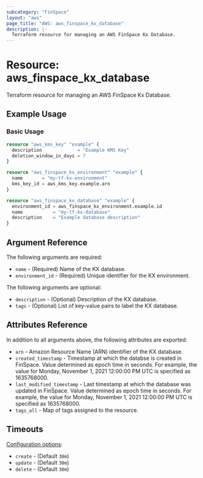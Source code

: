 ```yaml
---
subcategory: "FinSpace"
layout: "aws"
page_title: "AWS: aws_finspace_kx_database"
description: |-
  Terraform resource for managing an AWS FinSpace Kx Database.
---
```


# Resource: aws_finspace_kx_database

Terraform resource for managing an AWS FinSpace Kx Database.

## Example Usage

### Basic Usage

```terraform
resource "aws_kms_key" "example" {
  description             = "Example KMS Key"
  deletion_window_in_days = 7
}

resource "aws_finspace_kx_environment" "example" {
  name       = "my-tf-kx-environment"
  kms_key_id = aws_kms_key.example.arn
}

resource "aws_finspace_kx_database" "example" {
  environment_id = aws_finspace_kx_environment.example.id
  name           = "my-tf-kx-database"
  description    = "Example database description"
}
```

## Argument Reference

The following arguments are required:

* `name` - (Required) Name of the KX database.
* `environment_id` - (Required) Unique identifier for the KX environment.

The following arguments are optional:

* `description` - (Optional) Description of the KX database.
* `tags` - (Optional) List of key-value pairs to label the KX database.

## Attributes Reference

In addition to all arguments above, the following attributes are exported:

* `arn` - Amazon Resource Name (ARN) identifier of the KX database.
* `created_timestamp` - Timestamp at which the databse is created in FinSpace. Value determined as epoch time in seconds. For example, the value for Monday, November 1, 2021 12:00:00 PM UTC is specified as 1635768000.
* `last_modified_timestamp` - Last timestamp at which the database was updated in FinSpace. Value determined as epoch time in seconds. For example, the value for Monday, November 1, 2021 12:00:00 PM UTC is specified as 1635768000.
* `tags_all` - Map of tags assigned to the resource.

## Timeouts

[Configuration options](https://developer.hashicorp.com/terraform/language/resources/syntax#operation-timeouts):

* `create` - (Default `30m`)
* `update` - (Default `30m`)
* `delete` - (Default `30m`)
